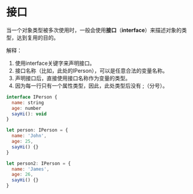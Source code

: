 # 接口

当一个对象类型被多次使用时，一般会使用**接口**（**interface**）来描述对象的类型，达到复用的目的。

解释：
  1. 使用interface关键字来声明接口。
  2. 接口名称（比如，此处的IPerson），可以是任意合法的变量名称。
  3. 声明接口后，直接使用接口名称作为变量的类型。
  4. 因为每一行只有一个属性类型，因此，此处类型后没有 ;（分号）。

``` js
interface IPerson {
  name: string
  age: number
  sayHi(): void
}

let person: IPerson = {
  name: 'John',
  age: 25,
  sayHi() {}
}

let person2: IPerson = {
  name: 'James',
  age: 26,
  sayHi() {}
}
```